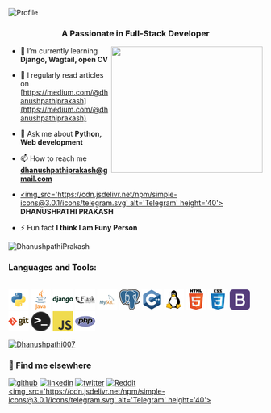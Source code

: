 ![Profile](https://user-images.githubusercontent.com/78605418/150633274-b4aeca69-0cfb-43f5-a730-a8ce514e252e.png)

<h3 align="center">A Passionate in <itallic>Full-Stack Developer</itallic></h3>

<img align="right" src="https://cdn.dribbble.com/users/1928646/screenshots/5781055/support.gif" width="300" height="250" />


- 🌱 I’m currently learning **Django, Wagtail, open CV**

- 📝 I regularly read articles on [https://medium.com/@dhanushpathiprakash](https://medium.com/@dhanushpathiprakash)

- 💬 Ask me about **Python, Web development**

- 📫 How to reach me **dhanushpathiprakash@gmail.com**

- [<img_src='https://cdn.jsdelivr.net/npm/simple-icons@3.0.1/icons/telegram.svg' alt='Telegram' height='40'>]([https://t.me/Dhanushpathi_Prakash]) **DHANUSHPATHI PRAKASH**

- ⚡ Fun fact **I think I am Funy Person**

<p align="left"> <img src="https://komarev.com/ghpvc/?username=DhanushpathiPrakash&label=Profile%20views&color=0e75b6&style=flat" alt="DhanushpathiPrakash" /> </p>


<h3 align="left">Languages and Tools:</h3>
<br>
<code><img height="40" src="https://raw.githubusercontent.com/github/explore/80688e429a7d4ef2fca1e82350fe8e3517d3494d/topics/python/python.png"></code>
<code><img height="40" src="https://raw.githubusercontent.com/github/explore/80688e429a7d4ef2fca1e82350fe8e3517d3494d/topics/java/java.png"></code>
<code><img height="40" src="https://raw.githubusercontent.com/github/explore/80688e429a7d4ef2fca1e82350fe8e3517d3494d/topics/django/django.png"></code>
<code><img height="40" src="https://raw.githubusercontent.com/github/explore/80688e429a7d4ef2fca1e82350fe8e3517d3494d/topics/flask/flask.png"></code>
<code><img height="40" src="https://raw.githubusercontent.com/github/explore/80688e429a7d4ef2fca1e82350fe8e3517d3494d/topics/mysql/mysql.png"></code>
<code><img height="40" src="https://raw.githubusercontent.com/github/explore/80688e429a7d4ef2fca1e82350fe8e3517d3494d/topics/postgresql/postgresql.png"></code>
<code><img height="40" src="https://raw.githubusercontent.com/github/explore/80688e429a7d4ef2fca1e82350fe8e3517d3494d/topics/cpp/cpp.png"></code>
<code><img height="40" src="https://raw.githubusercontent.com/github/explore/80688e429a7d4ef2fca1e82350fe8e3517d3494d/topics/linux/linux.png"/></code>
<code><img height = "40" src ="https://raw.githubusercontent.com/github/explore/80688e429a7d4ef2fca1e82350fe8e3517d3494d/topics/html/html.png"></code>
<code><img height = "40" src ="https://raw.githubusercontent.com/github/explore/80688e429a7d4ef2fca1e82350fe8e3517d3494d/topics/css/css.png"></code>
<code><img height = "40" src ="https://raw.githubusercontent.com/github/explore/80688e429a7d4ef2fca1e82350fe8e3517d3494d/topics/bootstrap/bootstrap.png"></code>
<code><img height="40" src="https://raw.githubusercontent.com/github/explore/80688e429a7d4ef2fca1e82350fe8e3517d3494d/topics/git/git.png"></code>
<code><img height="40" src="https://raw.githubusercontent.com/github/explore/80688e429a7d4ef2fca1e82350fe8e3517d3494d/topics/terminal/terminal.png"></code>
<code><img height="40" src="https://raw.githubusercontent.com/github/explore/80688e429a7d4ef2fca1e82350fe8e3517d3494d/topics/javascript/javascript.png"></code>
<code><img height="40" src="https://raw.githubusercontent.com/github/explore/80688e429a7d4ef2fca1e82350fe8e3517d3494d/topics/php/php.png"></code>
</div>


<p align="left"> <a href="https://twitter.com/@Dhanushpathi007
" target="blank"><img src="https://img.shields.io/twitter/follow/Dhanushpathi007?logo=twitter&style=for-the-badge" alt="Dhanushpathi007" /></a> </p>


### 📢 Find me elsewhere

[<img src='https://cdn.jsdelivr.net/npm/simple-icons@3.0.1/icons/github.svg' alt='github' height='40'>](https://github.com/DhanushpathiPrakash)  [<img src='https://cdn.jsdelivr.net/npm/simple-icons@3.0.1/icons/linkedin.svg' alt='linkedin' height='40'>](https://www.linkedin.com/in/dhanushpathi-prakash-9296b71a1/) [<img src='https://cdn.jsdelivr.net/npm/simple-icons@3.0.1/icons/twitter.svg' alt='twitter' height='40'>](https://twitter.com/Dhanushpathi007)   [<img src='https://cdn.jsdelivr.net/npm/simple-icons@3.0.1/icons/reddit.svg' alt='Reddit' height='40'>](https://www.reddit.com/user/Dhanushpathi_Prakash) [<img_src='https://cdn.jsdelivr.net/npm/simple-icons@3.0.1/icons/telegram.svg' alt='Telegram' height='40'>]([https://t.me/Dhanushpathi_Prakash]) 
